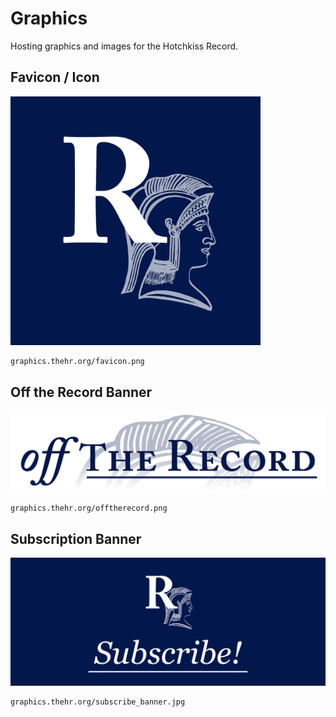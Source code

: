 # Graphics
Hosting graphics and images for the Hotchkiss Record. 

## Favicon / Icon
<img src="favicon.png" alt="Navy Background Square Icon" width="400"/>

    graphics.thehr.org/favicon.png

## Off the Record Banner
![Off the Record Banner](offtherecord.png)

    graphics.thehr.org/offtherecord.png

## Subscription Banner
![Subscription Banner](subscribe_banner.jpg)

    graphics.thehr.org/subscribe_banner.jpg

